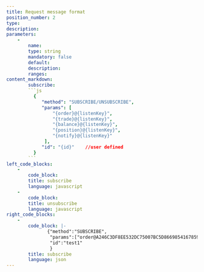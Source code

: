 ```yaml
---
title: Request message format
position_number: 2
type:
description:
parameters:
    -
        name:
        type: string
        mandatory: false
        default:
        description:
        ranges:
content_markdown:
        subscribe:
        ```js
          {
             "method": "SUBSCRIBE/UNSUBSCRIBE",
             "params": [
                 "{order}@{listenKey}",
                 "{trade}@{listenKey}",
                 "{balance}@{listenKey}",
                 "{position}@{listenKey}",
                 "{notify}@{listenKey}"
              ],
             "id": "{id}"    //user defined
          }
        ```
left_code_blocks:
    -
        code_block:
        title: subscribe
        language: javascript
    -
        code_block: 
        title: unsubscribe
        language: javascript
right_code_blocks:
    -
        code_block: |-
               {"method":"SUBSCRIBE",
                "params":["order@A246C3DF8EE532DC75007BC5D86698541678596355681"],
                "id":"test1"
                }
        title: subscribe
        language: json
---
```

